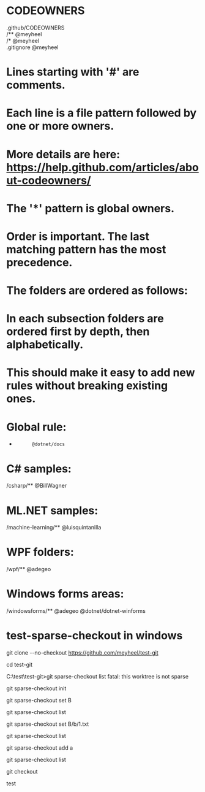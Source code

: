 # CODEOWNERS   
.github/CODEOWNERS  
/** @meyheel  
/* @meyheel  
.gitignore @meyheel 

# Lines starting with '#' are comments.
# Each line is a file pattern followed by one or more owners.

# More details are here: https://help.github.com/articles/about-codeowners/

# The '*' pattern is global owners.

# Order is important. The last matching pattern has the most precedence.
# The folders are ordered as follows:

# In each subsection folders are ordered first by depth, then alphabetically.
# This should make it easy to add new rules without breaking existing ones.

# Global rule:
*           @dotnet/docs

# C# samples:
/csharp/**  @BillWagner

# ML.NET samples:
/machine-learning/**  @luisquintanilla

# WPF folders:
/wpf/**   @adegeo

# Windows forms areas:
/windowsforms/** @adegeo @dotnet/dotnet-winforms

# test-sparse-checkout in windows

git clone --no-checkout https://github.com/meyheel/test-git

cd test-git

C:\test\test-git>git sparse-checkout list
fatal: this worktree is not sparse

git sparse-checkout init

git sparse-checkout set B

git sparse-checkout list

git sparse-checkout set B/b/1.txt

git sparse-checkout list

git sparse-checkout add a

git sparse-checkout list

git checkout


test
